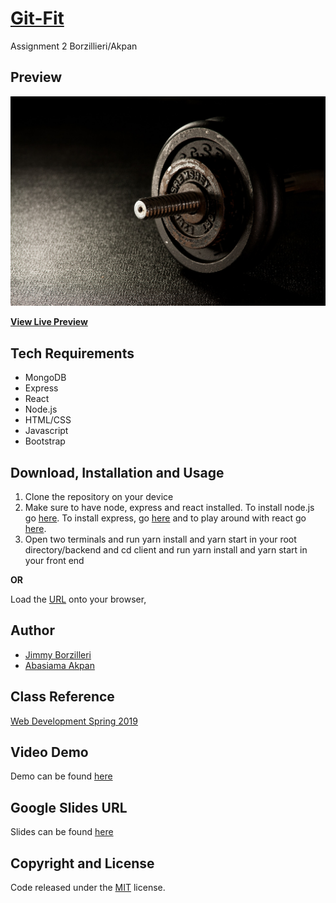 # [Git-Fit](https://safe-refuge-35344.herokuapp.com/)
Assignment 2 Borzillieri/Akpan

## Preview

![App Preview](client/public/img/gym.jpg) 

**[View Live Preview](https://safe-refuge-35344.herokuapp.com/)**

## Tech Requirements
* MongoDB
* Express
* React
* Node.js
* HTML/CSS
* Javascript
* Bootstrap


## Download, Installation and Usage
1. Clone the repository on your device
2. Make sure to have node, express and react installed. To install node.js go [here](https://nodejs.org/en/). To install express, go [here](https://expressjs.com/en/starter/installing.html) and to play around with react go [here](https://reactjs.org/docs/getting-started.html). 
3. Open two terminals and run yarn install and yarn start in your root directory/backend and cd client and run yarn install and yarn start in your front end


**OR**

Load the [URL](https://safe-refuge-35344.herokuapp.com/) onto your browser, 


## Author
* [Jimmy Borzilleri](https://github.com/jimfuego)
* [Abasiama Akpan](https://github.com/abasiamaakpan/ab.github.io)

## Class Reference 
[Web Development Spring 2019](http://johnguerra.co/classes/webDevelopment_spring_2019/)

## Video Demo
Demo can be found [here]()

## Google Slides URL
Slides can be found [here]()

## Copyright and License
Code released under the [MIT](https://github.com/facebook/react/blob/master/LICENSE) license.
